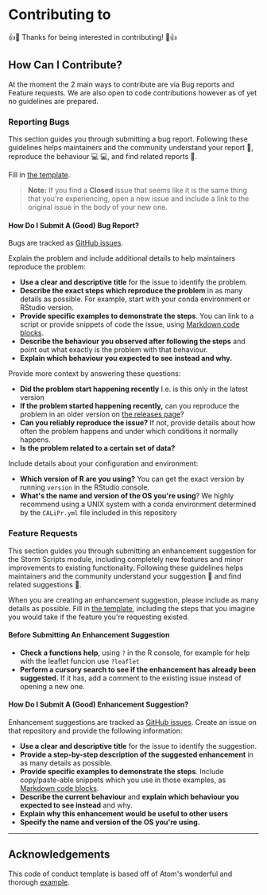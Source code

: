 <!-- COMMENT LINE HIGHLIGHT BITS THAT NEED CHANGING E.G PROJECT NAME Cntrl+f comment lines and fill in the info!! -->
<!-- THIS IS GENERALISED FROM STORM TRACKING SCRIPTS -->
# Contributing to <!--- Project name -->

:+1::tada: Thanks for being interested in contributing! :tada::+1:

## How Can I Contribute?

At the moment the 2 main ways to contribute are via Bug reports and Feature requests. We are also open to code contributions however as of yet no guidelines are prepared.

### Reporting Bugs

This section guides you through submitting a bug report. Following these guidelines helps maintainers and the community understand your report :pencil:, reproduce the behaviour :computer: :computer:, and find related reports :mag_right:.

 Fill in [the template](https://github.com/cemac/CALiPr/issues/new?assignees=&labels=&template=bug_report.md&title=%5BBUG%5D)<!-- LINK TO ISSUE TAB IN REPO -->.

> **Note:** If you find a **Closed** issue that seems like it is the same thing that you're experiencing, open a new issue and include a link to the original issue in the body of your new one.

#### How Do I Submit A (Good) Bug Report?

Bugs are tracked as [GitHub issues](https://guides.github.com/features/issues/).

Explain the problem and include additional details to help maintainers reproduce the problem:

* **Use a clear and descriptive title** for the issue to identify the problem.
* **Describe the exact steps which reproduce the problem** in as many details as possible. For example, start with your conda environment or RStudio version.
* **Provide specific examples to demonstrate the steps**. You can link to a script or provide snippets of code the issue, using [Markdown code blocks](https://help.github.com/articles/markdown-basics/#multiple-lines).
* **Describe the behaviour you observed after following the steps** and point out what exactly is the problem with that behaviour.
* **Explain which behaviour you expected to see instead and why.**

Provide more context by answering these questions:

* **Did the problem start happening recently** I.e. is this only in the latest version
* **If the problem started happening recently,** can you reproduce the problem in an older version on [the releases page](https://github.com/cemac/CALiPr/releases)?<!-- LINK TO RELEASE TAB IN REPO-->
* **Can you reliably reproduce the issue?** If not, provide details about how often the problem happens and under which conditions it normally happens.
* **Is the problem related to a certain set of data?**

Include details about your configuration and environment:

* **Which version of R are you using?** You can get the exact version by running `version` in the RStudio console.
* **What's the name and version of the OS you're using**? We highly recommend using a UNIX system with a conda environment determined by the `CALiPr.yml` file included in this repository

### Feature Requests

This section guides you through submitting an enhancement suggestion for the Storm Scripts module, including completely new features and minor improvements to existing functionality. Following these guidelines helps maintainers and the community understand your suggestion :pencil: and find related suggestions :mag_right:.

When you are creating an enhancement suggestion, please include as many details as possible. Fill in [the template](https://github.com/cemac/CALiPr/issues/new?assignees=&labels=&template=feature_request.md&title=%5BFEATURE+REQUEST%5D), including the steps that you imagine you would take if the feature you're requesting existed.

#### Before Submitting An Enhancement Suggestion

* **Check a functions help**, using `?` in the R console, for example for help with the leaflet funcion use `?leaflet`
* **Perform a cursory search to see if the enhancement has already been suggested.** If it has, add a comment to the existing issue instead of opening a new one.

#### How Do I Submit A (Good) Enhancement Suggestion?

Enhancement suggestions are tracked as [GitHub issues](https://guides.github.com/features/issues/). Create an issue on that repository and provide the following information:

* **Use a clear and descriptive title** for the issue to identify the suggestion.
* **Provide a step-by-step description of the suggested enhancement** in as many details as possible.
* **Provide specific examples to demonstrate the steps**. Include copy/paste-able snippets which you use in those examples, as [Markdown code blocks](https://help.github.com/articles/markdown-basics/#multiple-lines).
* **Describe the current behaviour** and **explain which behaviour you expected to see instead** and why.
* **Explain why this enhancement would be useful to other users**
* **Specify the name and version of the OS you're using.** <!-- Typically we'll recommend UNIX -->

<hr>

## Acknowledgements ##

This code of conduct template is based off of Atom's wonderful and thorough [example](https://github.com/atom/atom/blob/master/CONTRIBUTING.md).
